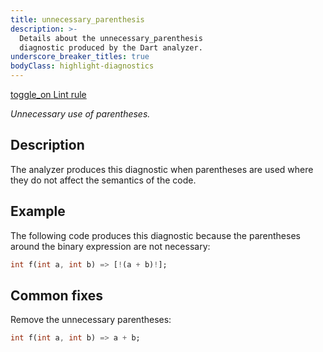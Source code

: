```yaml
---
title: unnecessary_parenthesis
description: >-
  Details about the unnecessary_parenthesis
  diagnostic produced by the Dart analyzer.
underscore_breaker_titles: true
bodyClass: highlight-diagnostics
---
```


<div class="tags">
  <a class="tag-label"
      href="/tools/linter-rules/unnecessary_parenthesis"
      title="Learn about the lint rule that enables this diagnostic."
      aria-label="Learn about the lint rule that enables this diagnostic."
      target="_blank">
    <span class="material-symbols" aria-hidden="true">toggle_on</span>
    <span>Lint rule</span>
  </a>
</div>

_Unnecessary use of parentheses._

## Description

The analyzer produces this diagnostic when parentheses are used where they
do not affect the semantics of the code.

## Example

The following code produces this diagnostic because the parentheses around
the binary expression are not necessary:

```dart
int f(int a, int b) => [!(a + b)!];
```

## Common fixes

Remove the unnecessary parentheses:

```dart
int f(int a, int b) => a + b;
```
